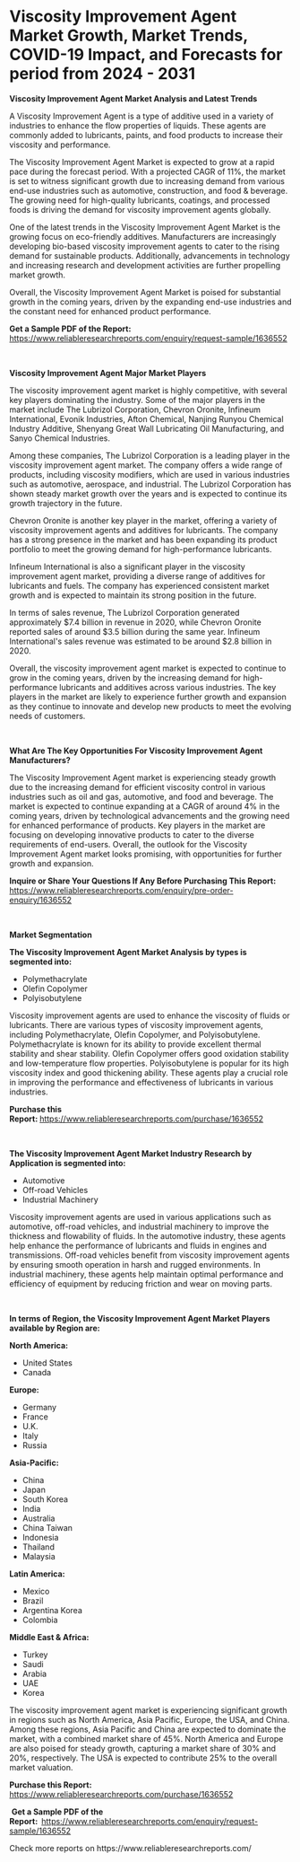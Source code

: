 <p><h1>Viscosity Improvement Agent Market Growth, Market Trends, COVID-19 Impact, and Forecasts for period from 2024 - 2031</h1></p><p><strong>Viscosity Improvement Agent Market Analysis and Latest Trends</strong></p>
<p><p>A Viscosity Improvement Agent is a type of additive used in a variety of industries to enhance the flow properties of liquids. These agents are commonly added to lubricants, paints, and food products to increase their viscosity and performance.</p><p>The Viscosity Improvement Agent Market is expected to grow at a rapid pace during the forecast period. With a projected CAGR of 11%, the market is set to witness significant growth due to increasing demand from various end-use industries such as automotive, construction, and food & beverage. The growing need for high-quality lubricants, coatings, and processed foods is driving the demand for viscosity improvement agents globally.</p><p>One of the latest trends in the Viscosity Improvement Agent Market is the growing focus on eco-friendly additives. Manufacturers are increasingly developing bio-based viscosity improvement agents to cater to the rising demand for sustainable products. Additionally, advancements in technology and increasing research and development activities are further propelling market growth.</p><p>Overall, the Viscosity Improvement Agent Market is poised for substantial growth in the coming years, driven by the expanding end-use industries and the constant need for enhanced product performance.</p></p>
<p><strong>Get a Sample PDF of the Report:&nbsp;</strong> <a href="https://www.reliableresearchreports.com/enquiry/request-sample/1636552">https://www.reliableresearchreports.com/enquiry/request-sample/1636552</a></p>
<p>&nbsp;</p>
<p><strong>Viscosity Improvement Agent Major Market Players</strong></p>
<p><p>The viscosity improvement agent market is highly competitive, with several key players dominating the industry. Some of the major players in the market include The Lubrizol Corporation, Chevron Oronite, Infineum International, Evonik Industries, Afton Chemical, Nanjing Runyou Chemical Industry Additive, Shenyang Great Wall Lubricating Oil Manufacturing, and Sanyo Chemical Industries.</p><p>Among these companies, The Lubrizol Corporation is a leading player in the viscosity improvement agent market. The company offers a wide range of products, including viscosity modifiers, which are used in various industries such as automotive, aerospace, and industrial. The Lubrizol Corporation has shown steady market growth over the years and is expected to continue its growth trajectory in the future.</p><p>Chevron Oronite is another key player in the market, offering a variety of viscosity improvement agents and additives for lubricants. The company has a strong presence in the market and has been expanding its product portfolio to meet the growing demand for high-performance lubricants.</p><p>Infineum International is also a significant player in the viscosity improvement agent market, providing a diverse range of additives for lubricants and fuels. The company has experienced consistent market growth and is expected to maintain its strong position in the future.</p><p>In terms of sales revenue, The Lubrizol Corporation generated approximately $7.4 billion in revenue in 2020, while Chevron Oronite reported sales of around $3.5 billion during the same year. Infineum International's sales revenue was estimated to be around $2.8 billion in 2020.</p><p>Overall, the viscosity improvement agent market is expected to continue to grow in the coming years, driven by the increasing demand for high-performance lubricants and additives across various industries. The key players in the market are likely to experience further growth and expansion as they continue to innovate and develop new products to meet the evolving needs of customers.</p></p>
<p>&nbsp;</p>
<p><strong>What Are The Key Opportunities For Viscosity Improvement Agent Manufacturers?</strong></p>
<p><p>The Viscosity Improvement Agent market is experiencing steady growth due to the increasing demand for efficient viscosity control in various industries such as oil and gas, automotive, and food and beverage. The market is expected to continue expanding at a CAGR of around 4% in the coming years, driven by technological advancements and the growing need for enhanced performance of products. Key players in the market are focusing on developing innovative products to cater to the diverse requirements of end-users. Overall, the outlook for the Viscosity Improvement Agent market looks promising, with opportunities for further growth and expansion.</p></p>
<p><strong>Inquire or Share Your Questions If Any Before Purchasing This Report:</strong> <a href="https://www.reliableresearchreports.com/enquiry/pre-order-enquiry/1636552">https://www.reliableresearchreports.com/enquiry/pre-order-enquiry/1636552</a></p>
<p>&nbsp;</p>
<p><strong>Market Segmentation</strong></p>
<p><strong>The Viscosity Improvement Agent Market Analysis by types is segmented into:</strong></p>
<p><ul><li>Polymethacrylate</li><li>Olefin Copolymer</li><li>Polyisobutylene</li></ul></p>
<p><p>Viscosity improvement agents are used to enhance the viscosity of fluids or lubricants. There are various types of viscosity improvement agents, including Polymethacrylate, Olefin Copolymer, and Polyisobutylene. Polymethacrylate is known for its ability to provide excellent thermal stability and shear stability. Olefin Copolymer offers good oxidation stability and low-temperature flow properties. Polyisobutylene is popular for its high viscosity index and good thickening ability. These agents play a crucial role in improving the performance and effectiveness of lubricants in various industries.</p></p>
<p><strong>Purchase this Report:&nbsp;</strong><a href="https://www.reliableresearchreports.com/purchase/1636552">https://www.reliableresearchreports.com/purchase/1636552</a></p>
<p>&nbsp;</p>
<p><strong>The Viscosity Improvement Agent Market Industry Research by Application is segmented into:</strong></p>
<p><ul><li>Automotive</li><li>Off-road Vehicles</li><li>Industrial Machinery</li></ul></p>
<p><p>Viscosity improvement agents are used in various applications such as automotive, off-road vehicles, and industrial machinery to improve the thickness and flowability of fluids. In the automotive industry, these agents help enhance the performance of lubricants and fluids in engines and transmissions. Off-road vehicles benefit from viscosity improvement agents by ensuring smooth operation in harsh and rugged environments. In industrial machinery, these agents help maintain optimal performance and efficiency of equipment by reducing friction and wear on moving parts.</p></p>
<p>&nbsp;</p>
<p><strong>In terms of Region, the Viscosity Improvement Agent Market Players available by Region are:</strong></p>
<p>
    <p> <strong> North America: </strong>
        <ul>
            <li>United States</li>
            <li>Canada</li>
        </ul>
        </p> 
    <p> <strong> Europe: </strong>
        <ul>
            <li>Germany</li>
            <li>France</li>
            <li>U.K.</li>
            <li>Italy</li>
            <li>Russia</li>
        </ul>
        </p> 
    <p> <strong> Asia-Pacific: </strong>
        <ul>
            <li>China</li>
            <li>Japan</li>
            <li>South Korea</li>
            <li>India</li>
            <li>Australia</li>
            <li>China Taiwan</li>
            <li>Indonesia</li>
            <li>Thailand</li>
            <li>Malaysia</li>
        </ul>
        </p> 
    <p> <strong> Latin America: </strong>
        <ul>
            <li>Mexico</li>
            <li>Brazil</li>
            <li>Argentina Korea</li>
            <li>Colombia</li>
        </ul>
        </p> 
    <p> <strong> Middle East & Africa: </strong>
        <ul>
            <li>Turkey</li>
            <li>Saudi</li>
            <li>Arabia</li>
            <li>UAE</li>
            <li>Korea</li>
        </ul>
    </p>
    </p>
<p><p>The viscosity improvement agent market is experiencing significant growth in regions such as North America, Asia Pacific, Europe, the USA, and China. Among these regions, Asia Pacific and China are expected to dominate the market, with a combined market share of 45%. North America and Europe are also poised for steady growth, capturing a market share of 30% and 20%, respectively. The USA is expected to contribute 25% to the overall market valuation.</p></p>
<p><strong>Purchase this Report: </strong><a href="https://www.reliableresearchreports.com/purchase/1636552">https://www.reliableresearchreports.com/purchase/1636552</a></p>
<p>&nbsp;<strong>Get a Sample PDF of the Report:&nbsp;&nbsp;</strong><a href="https://www.reliableresearchreports.com/enquiry/request-sample/1636552">https://www.reliableresearchreports.com/enquiry/request-sample/1636552</a></p>
<p><strong></strong></p>
<p>Check more reports on https://www.reliableresearchreports.com/</p>